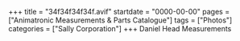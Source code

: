 +++
title = "34f34f34f34f.avif"
startdate = "0000-00-00"
pages = ["Animatronic Measurements & Parts Catalogue"]
tags = ["Photos"]
categories = ["Sally Corporation"]
+++
Daniel Head Measurements
